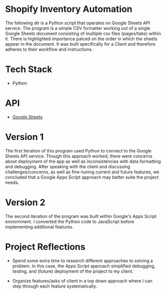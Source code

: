 # Shopify Inventory Automation
The following dir is a Python script that operates on Google Sheets API service. The program is a simple CSV formatter working out of a single Google Sheets document consisting of multiple csv files (pages/tabs) within it. There is highlighted importance palced on the order in which the sheets appear in the document. It was built specifically for a Client and therefore adheres to their workflow and instructions. 

# Tech Stack
- Python

# API
- [Google Sheets](https://developers.google.com/sheets/api/guides/concepts)

# Version 1 
The first iteration of this program used Python to connect to the Google Sheets API service. Though this approach worked, there were concerns about deployment of the app as well as inconsistencies with data formatting and debugging. After speaking with the client and discussing challenges/concerns, as well as fine-tuning current and future features, we concluded that a Google Apps Script approach may better suite the project needs.

# Version 2
The second iteration of the program was built within Google's Apps Script enviornment. I converted the Python code to JavaScript before implementing additional features.

# Project Reflections

- Spend some extra time to research different approaches to solving a problem. In this case, the Apps Script approach simplified debugging, testing, and (future) deployment of the project to my client.

- Organize features/asks of client in a top down approach where I can step through each feature systematically.